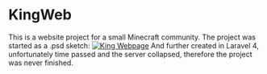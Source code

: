# KingWeb
This is a website project for a small Minecraft community. The project was started as a .psd sketch:
[![King Webpage](https://raw.githubusercontent.com/SomePeaceStudio/KingWeb/master/kingHome.jpg)](https://raw.githubusercontent.com/SomePeaceStudio/KingWeb/master/kingHome.jpg)
And further created in Laravel 4, unfortunately time passed and the server collapsed, therefore the project was never finished.  

